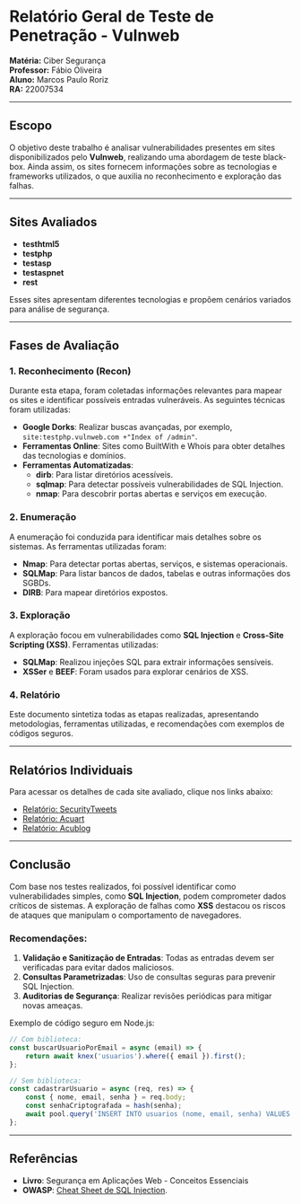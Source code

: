 # Relatório Geral de Teste de Penetração - Vulnweb

**Matéria:** Ciber Segurança  
**Professor:** Fábio Oliveira  
**Aluno:** Marcos Paulo Roriz  
**RA:** 22007534  

---

## Escopo

O objetivo deste trabalho é analisar vulnerabilidades presentes em sites disponibilizados pelo **Vulnweb**, realizando uma abordagem de teste black-box. Ainda assim, os sites fornecem informações sobre as tecnologias e frameworks utilizados, o que auxilia no reconhecimento e exploração das falhas.

---

## Sites Avaliados

- **testhtml5**  
- **testphp**  
- **testasp**  
- **testaspnet**  
- **rest**  

Esses sites apresentam diferentes tecnologias e propõem cenários variados para análise de segurança.

---

## Fases de Avaliação

### 1. Reconhecimento (Recon)

Durante esta etapa, foram coletadas informações relevantes para mapear os sites e identificar possíveis entradas vulneráveis. As seguintes técnicas foram utilizadas:
- **Google Dorks**: Realizar buscas avançadas, por exemplo, `site:testphp.vulnweb.com +"Index of /admin"`.
- **Ferramentas Online**: Sites como BuiltWith e Whois para obter detalhes das tecnologias e domínios.
- **Ferramentas Automatizadas**: 
  - **dirb**: Para listar diretórios acessíveis.
  - **sqlmap**: Para detectar possíveis vulnerabilidades de SQL Injection.
  - **nmap**: Para descobrir portas abertas e serviços em execução.

### 2. Enumeração

A enumeração foi conduzida para identificar mais detalhes sobre os sistemas. As ferramentas utilizadas foram:
- **Nmap**: Para detectar portas abertas, serviços, e sistemas operacionais.
- **SQLMap**: Para listar bancos de dados, tabelas e outras informações dos SGBDs.
- **DIRB**: Para mapear diretórios expostos.

### 3. Exploração

A exploração focou em vulnerabilidades como **SQL Injection** e **Cross-Site Scripting (XSS)**. Ferramentas utilizadas:
- **SQLMap**: Realizou injeções SQL para extrair informações sensíveis.
- **XSSer** e **BEEF**: Foram usados para explorar cenários de XSS.

### 4. Relatório

Este documento sintetiza todas as etapas realizadas, apresentando metodologias, ferramentas utilizadas, e recomendações com exemplos de códigos seguros.

---

## Relatórios Individuais

Para acessar os detalhes de cada site avaliado, clique nos links abaixo:

- [Relatório: SecurityTweets](Relatorio_SecurityTweets_Vulnweb.md)  
- [Relatório: Acuart](Relatorio_Acuart_Vulnweb.md)  
- [Relatório: Acublog](Relatorio_Acublog_Vulnweb.md)  

---

## Conclusão

Com base nos testes realizados, foi possível identificar como vulnerabilidades simples, como **SQL Injection**, podem comprometer dados críticos de sistemas. A exploração de falhas como **XSS** destacou os riscos de ataques que manipulam o comportamento de navegadores.

### Recomendações:

1. **Validação e Sanitização de Entradas**: Todas as entradas devem ser verificadas para evitar dados maliciosos.
2. **Consultas Parametrizadas**: Uso de consultas seguras para prevenir SQL Injection.
3. **Auditorias de Segurança**: Realizar revisões periódicas para mitigar novas ameaças.

Exemplo de código seguro em Node.js:

```javascript
// Com biblioteca:
const buscarUsuarioPorEmail = async (email) => {
    return await knex('usuarios').where({ email }).first();
};

// Sem biblioteca:
const cadastrarUsuario = async (req, res) => {
    const { nome, email, senha } = req.body;
    const senhaCriptografada = hash(senha);
    await pool.query('INSERT INTO usuarios (nome, email, senha) VALUES ($1, $2, $3)', [nome, email, senhaCriptografada]);
};
```

---

## Referências

- **Livro**: Segurança em Aplicações Web - Conceitos Essenciais  
- **OWASP**: [Cheat Sheet de SQL Injection](https://owasp.org/www-project-cheat-sheets/cheatsheets/SQL_Injection_Prevention_Cheat_Sheet.html).  
